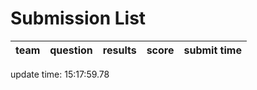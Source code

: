 # Submission List
team    | question  | results  | score | submit time
------|-----:|-----:| ----:|-----


update time: 15:17:59.78 
